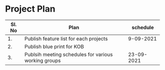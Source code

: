# Project Plan

| Sl. No | Plan | schedule |
|---|---|---|
| 1. |  Publish feature list for each projects | 9-09-2021 |
| 2. |  Publish blue print for KOB ||
| 3. |  Publsih meeting schedules for various working groups| 23-09-2021 |
